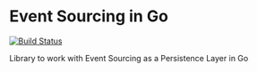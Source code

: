 # Event Sourcing in Go

[![Build Status](https://github.com/kyuff/es/actions/workflows/go.yml/badge.svg?branch=main)](https://github.com/kyuff/es/actions/actions/workflows/go.yml)

Library to work with Event Sourcing as a Persistence Layer in Go
